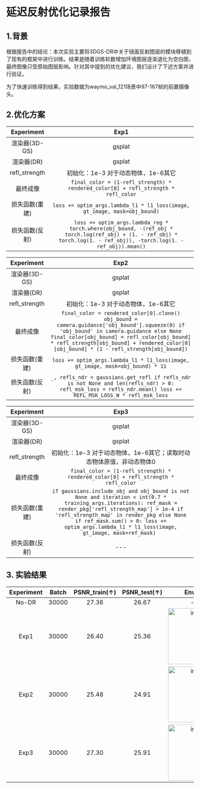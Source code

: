 # 延迟反射优化记录报告
## 1.背景 
根据报告中的结论：本次实验主要将3DGS-DR中关于镜面反射图层的模块移植到了现有的框架中进行训练。结果是随着训练轮数增加环境图层逐渐退化为空白图，最终图像只受原始图层影响。针对其中提到的优化建议，我们设计了下述方案并进行验证。

为了快速训练得到结果，实验数据为waymo_val_121场景中97-167帧的前置摄像头。

## 2.优化方案

| Experiment   |   Exp1 |
|:----------:|:------------:|
|   渲染器(3D-GS) | gsplat  |
|   渲染器(DR) |  gsplat |
|   refl_strength |  初始化：1e-3 对于动态物体，1e-6其它 |
|   最终成像 | `final_color = (1-refl_strength) * rendered_color[0] + refl_strength * refl_color`  |
|   损失函数(重建) |   `loss += optim_args.lambda_l1 * l1_loss(image, gt_image, mask=obj_bound)` |
|   损失函数(反射) |   `loss += optim_args.lambda_reg * torch.where(obj_bound, -(ref_obj * torch.log(ref_obj) + (1. - ref_obj) * torch.log(1. - ref_obj)), -torch.log(1. - ref_obj)).mean()` |

| Experiment   |   Exp2 |
|:----------:|:-------------:|
|   渲染器(3D-GS) | gsplat  |
|   渲染器(DR) |  gsplat |
|   refl_strength |  初始化：1e-3 对于动态物体，1e-6其它 |
|   最终成像 | `final_color = rendered_color[0].clone() obj_bound = camera.guidance['obj_bound'].squeeze(0) if 'obj_bound' in camera.guidance else None final_color[obj_bound] = refl_color[obj_bound] * refl_strength[obj_bound] + rendered_color[0][obj_bound] * (1 - refl_strength[obj_bound])`  |
|   损失函数(重建) |   `loss += optim_args.lambda_l1 * l1_loss(image, gt_image, mask=obj_bound) * 11` |
|   损失函数(反射) |   `_, refls_ndr = gaussians.get_refl if refls_ndr is not None and len(refls_ndr) > 0: refl_msk_loss = refls_ndr.mean() loss += REFL_MSK_LOSS_W * refl_msk_loss` |

| Experiment   |   Exp3 |
|:----------:|:-------------:|
|   渲染器(3D-GS) | gsplat  |
|   渲染器(DR) |  gsplat |
|   refl_strength |  初始化：1e-3 对于动态物体，1e-6其它；读取时动态物体原值，非动态物体0 |
|   最终成像 | `final_color = (1-refl_strength) * rendered_color[0] + refl_strength * refl_color`  |
|   损失函数(重建) |   `if gaussians.include_obj and obj_bound is not None and iteration < int(0.7 * training_args.iterations): ref_mask = render_pkg['refl_strength_map'] > 1e-4 if 'refl_strength_map' in render_pkg else None if ref_mask.sum() > 0: loss += optim_args.lambda_l1 * l1_loss(image, gt_image, mask=ref_mask) ` |
|   损失函数(反射) |   --- |

## 3. 实验结果 

| Experiment   |   Batch |  PSNR_train(↑) | PSNR_test(↑) |   Envmap |
|:----------:|:-------------:|:----------:|:----------:|:----------:|
| No-DR  |   30000 | 27.36  | 26.67  |   --- |
| Exp1   |   30000 |  26.40 | 25.36  |  <img height="150" alt="image" src="https://github.com/user-attachments/assets/2823e1ba-f0e5-4e6f-9455-30f974354b8f" />|
| Exp2   |   30000 | 25.48  | 24.91  |  <img height="150" alt="image" src="https://github.com/user-attachments/assets/883551a1-4663-4cad-91aa-7a09c9f5ea4d" />|
| Exp3   |   30000 | 27.30  | 25.91  |  <img height="150" alt="image" src="https://github.com/user-attachments/assets/b210acaf-327d-4b52-ad2a-1f0764977537" />|

